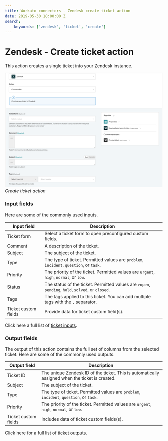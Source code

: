 ```yaml
---
title: Workato connectors - Zendesk create ticket action
date: 2019-05-30 18:00:00 Z
search:
    keywords: ['zendesk', 'ticket', 'create']
---
```


# Zendesk - Create ticket action
This action creates a single ticket into your Zendesk instance.

![Create ticket action](/assets/images/connectors/zendesk/create-ticket-action.png)
*Create ticket action*

### Input fields
Here are some of the commonly used inputs.

| Input field | Description                                       |
|-------------|---------------------------------------------------|
| Ticket form | Select a ticket form to open preconfigured custom fields. |
| Comment     | A description of the ticket.                      |
| Subject     | The subject of the ticket.                        |
| Type        | The type of ticket. Permitted values are `problem`, `incident`, `question`, or `task`. |
| Priority    | The priority of the ticket. Permitted values are `urgent`, `high`, `normal`, or `low`. |
| Status      | The status of the ticket. Permitted values are `>open`, `pending`, `hold`, `solved`, or `closed`. |
| Tags       | The tags applied to this ticket. You can add multiple tags with the `,` separator. |
| Ticket custom fields | Provide data for ticket custom field(s). |

Click here a full list of [ticket inputs](/connectors/zendesk/ticket-fields.md#ticket-input-fields).

### Output fields
The output of this action contains the full set of columns from the selected ticket. Here are some of the commonly used outputs.

| Output field | Description                                       |
|--------------|---------------------------------------------------|
| Ticket ID    | The unique Zendesk ID of the ticket. This is automatically assigned when the ticket is created. |
| Subject      | The subject of the ticket.                        |
| Type         | The type of ticket. Permitted values are `problem`, `incident`, `question`, or `task`. |
| Priority     | The priority of the ticket. Permitted values are `urgent`, `high`, `normal`, or `low`. |
| Ticket custom fields | Includes data of ticket custom fields(s). |

Click here for a full list of [ticket outputs](/connectors/zendesk/ticket-fields.md#ticket-output-fields).
